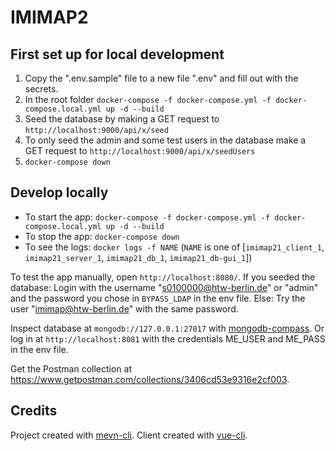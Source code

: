 # IMIMAP2

## First set up for local development
1. Copy the ".env.sample" file to a new file ".env" and fill out with the secrets.
2. In the root folder `docker-compose -f docker-compose.yml -f docker-compose.local.yml up -d --build`
3. Seed the database by making a GET request to `http://localhost:9000/api/x/seed`
3. To only seed the admin and some test users in the database make a GET request to `http://localhost:9000/api/x/seedUsers`
4. `docker-compose down`

## Develop locally
* To start the app: `docker-compose -f docker-compose.yml -f docker-compose.local.yml up -d --build`
* To stop the app: `docker-compose down`
* To see the logs: `docker logs -f NAME` (`NAME` is one of \[`imimap21_client_1`, `imimap21_server_1`, `imimap21_db_1`, `imimap21_db-gui_1`\])

To test the app manually, open `http://localhost:8080/`.
If you seeded the database: Login with the username "s0100000@htw-berlin.de" or "admin" and the password you chose in `BYPASS_LDAP` in the env file.
Else: Try the user "imimap@htw-berlin.de" with the same password.

Inspect database at `mongodb://127.0.0.1:27017` with [mongodb-compass](https://docs.mongodb.com/compass/master/connect/).
Or log in at `http://localhost:8081` with the credentials ME_USER and ME_PASS in the env file.

Get the Postman collection at https://www.getpostman.com/collections/3406cd53e9316e2cf003.

## Credits
Project created with [mevn-cli](https://www.npmjs.com/package/mevn-cli).
Client created with [vue-cli](https://www.npmjs.com/package/@vue/cli).
